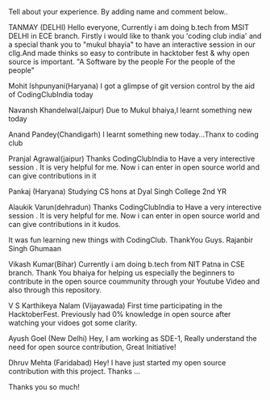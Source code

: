 Tell about your experience.
By adding name and comment below..

TANMAY (DELHI)
Hello everyone,
Currently i am doing b.tech from MSIT DELHI in ECE branch.
Firstly i would like to thank you 'coding club india' and a special thank you to "mukul bhayia" to have an
interactive session in our cllg.And made thinks so easy to contribute in hacktober fest & why open source
is important.
"A Software by the people For the people of the people"

Mohit Ishpunyani(Haryana)
I got a glimpse of git version control by the aid of CodingClubIndia today

Navansh Khandelwal(Jaipur)
Due to Mukul bhaiya,I learnt something new today

Anand Pandey(Chandigarh)
I learnt something new today...Thanx to coding club

Pranjal Agrawal(jaipur)
Thanks CodingClubIndia to Have a very interective session . It is very helpful for me.
Now i can enter in open source world and can give contributions in it

Pankaj (Haryana)
Studying CS hons at Dyal Singh College 2nd YR

Alaukik Varun(dehradun)
Thanks CodingClubIndia to Have a very interective session . It is very helpful for me.
Now i can enter in open source world and can give contributions in it
kudos.

It was fun learning new things with CodingClub. ThankYou Guys.
Rajanbir Singh Ghumaan

Vikash Kumar(Bihar) Currently i am doing b.tech from NIT Patna in CSE branch. Thank You bhaiya for helping us especially the beginners to contribute in the open source coummunity through your Youtube Video and also through this repository.

V S Karthikeya Nalam (Vijayawada)
First time participating in the HacktoberFest. Previously had 0% knowledge in open source after watching your vidoes got some clarity.

Ayush Goel (New Delhi)
Hey, I am working as SDE-1, Really understand the need for open source contribution, Great Initiative!


Dhruv Mehta (Faridabad)
Hey! I have just started my open source contribution with this project. Thanks ...

Thanks you so much!

